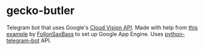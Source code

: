 # gecko-butler
Telegram bot that uses Google's [Cloud Vision API](https://cloud.google.com/vision/).
Made with help from [this example](https://github.com/FollonSaxBass/python-telegram-bot-GAE) by [FollonSaxBass](https://github.com/FollonSaxBass) to set up Google App Engine.
Uses [python-telegram-bot](https://github.com/python-telegram-bot/python-telegram-bot) API.